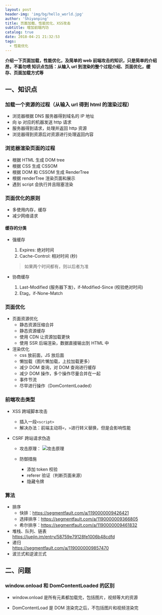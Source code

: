 ```yaml
---
layout: post
header-img: 'img/bg/hello_world.jpg'
author: 'Shiyanping'
title: 页面加载、性能优化、XSS攻击
subtitle: 增加前端内功
catalog: true
date: 2018-04-21 21:32:53
tags:
  - 性能优化
---
```


**介绍一下页面加载，性能优化，及简单的 web 前端攻击的知识，只是简单的介绍昂，不喜勿喷
知识点包括：从输入 url 到渲染的整个过程介绍、页面优化，缓存、页面加载方式等**

<!-- more -->

## 一、知识点

### 加载一个资源的过程（从输入 url 得到 html 的渲染过程）

- 浏览器根据 DNS 服务器得到域名的 IP 地址
- 向 ip 对应的机器发送 http 请求
- 服务器得到请求，处理并返回 http 资源
- 浏览器得到资源后对资源进行处理返回内容

### 浏览器渲染页面的过程

- 根据 HTML 生成 DOM tree
- 根据 CSS 生成 CSSOM
- 根据 DOM 和 CSSOM 生成 RenderTree
- 根据 renderTree 渲染页面和展示
- 遇到 script 会执行并且阻塞渲染

### 页面优化的原则

- 多使用内存，缓存
- 减少网络请求

#### 缓存的分类

- 强缓存

  1. Expires: 绝对时间
  2. Cache-Control: 相对时间 (秒)

  > 如果两个时间都有，则以后者为准

- 协商缓存

  1. Last-Modified (服务器下发)，if-Modified-Since (校验绝对时间)
  2. Etag，if-None-Match

### 页面优化

- 页面资源优化
  - 静态资源压缩合并
  - 静态资源缓存
  - 使用 CDN 让资源加载更快
  - 使用 SSR 后端渲染，数据直接输出到 HTML 中
- 渲染优化
  - css 放前面，JS 放后面
  - 懒加载（图片懒加载，上拉加载更多）
  - 减少 DOM 查询，对 DOM 查询进行缓存
  - 减少 DOM 操作，多个操作尽量合并在一起
  - 事件节流
  - 尽早进行操作（DomContentLoaded）

### 前端攻击类型

- XSS 跨域脚本攻击

  - 插入一段`<script>`
  - 解决办法：前端主动将`<`，`>`进行转义替换，但是会影响性能

- CSRF 跨站请求伪造

  - 攻击原理：
    ![攻击原理](/images/15264816592378.jpg)

  - 防御措施
    - 添加 token 校验
    - referer 验证（判断页面来源）
    - 隐藏令牌

### 算法

- 排序
  - 快排：https://segmentfault.com/a/1190000009426421
  - 选择排序：https://segmentfault.com/a/1190000009366805
  - 希尔排序：https://segmentfault.com/a/1190000009461832
- 堆栈、队列、链表  
  https://juejin.im/entry/58759e79128fe1006b48cdfd
- 递归  
  https://segmentfault.com/a/1190000009857470
- 波兰式和逆波兰式

## 二、问题

### window.onload 和 DomContentLoaded 的区别

- window.onload 是所有元素都加载完，包括图片，视频等大的资源

- DomContentLoad 是 DOM 渲染完之后，不包括图片和视频渲染完
